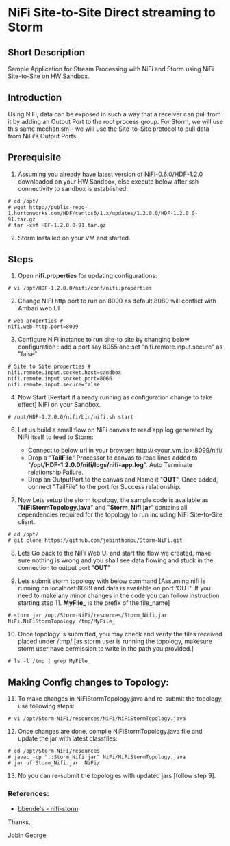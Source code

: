 # NiFi Site-to-Site Direct streaming to Storm 


## Short Description

Sample Application for Stream Processing with NiFi and Storm using NiFi Site-to-Site on HW Sandbox.

## Introduction

Using NiFi, data can be exposed in such a way that a receiver can pull from it by adding an Output Port to the root process group. 
For Storm, we will use this same mechanism - we will use the Site-to-Site protocol to pull data from NiFi's Output Ports.

## Prerequisite

1) Assuming you already have latest version of NiFi-0.6.0/HDF-1.2.0 downloaded on your HW Sandbox, else execute below after ssh connectivity to sandbox is established:

```
# cd /opt/
# wget http://public-repo-1.hortonworks.com/HDF/centos6/1.x/updates/1.2.0.0/HDF-1.2.0.0-91.tar.gz
# tar -xvf HDF-1.2.0.0-91.tar.gz
```
2) Storm Installed on your VM and started.

## Steps

1) Open **nifi.properties** for updating configurations:

```
# vi /opt/HDF-1.2.0.0/nifi/conf/nifi.properties
```

2) Change NIFI http port to run on 8090 as default 8080 will conflict with Ambari web UI

```
# web properties #
nifi.web.http.port=8099
```

3) Configure NiFi instance to run site-to site by changing below configuration : add a port say 8055 and set "nifi.remote.input.secure" as "false"

```
# Site to Site properties #
nifi.remote.input.socket.host=sandbox
nifi.remote.input.socket.port=8066
nifi.remote.input.secure=false
```

4) Now Start [Restart if already running as configuration change to take effect] NiFi on your Sandbox.

```
# /opt/HDF-1.2.0.0/nifi/bin/nifi.sh start
```

6) Let us build a small flow on NiFi canvas to read app log generated by NiFi itself to feed to Storm:
	* Connect to below url in your browser: http://<your_vm_ip>:8099/nifi/
	* Drop a  "**TailFile**" Processor to canvas to read lines added to "**/opt/HDF-1.2.0.0/nifi/logs/nifi-app.log**". Auto Terminate relationship Failure. 
	* Drop an OutputPort to the canvas and Name it "**OUT**", Once added, connect "TailFile" to the port for Success relationship.

7) Now Lets setup the storm topology, the sample code is available as "**NiFiStormTopology.java**" and "**Storm_Nifi.jar**" contains all dependencies required for the topology to run including NiFi Site-to-Site client.

```
# cd /opt/
# git clone https://github.com/jobinthompu/Storm-NiFi.git
```

8) Lets Go back to the NiFi Web UI and start the flow we created, make sure nothing is wrong and you shall see data flowing and stuck in the connection to output port "**OUT**"

9) Lets submit storm topology with below command [Assuming nifi is running on localhost:8099 and data is available on port 'OUT'. If you need to make any minor changes in the code  you can follow instruction starting step 11. **MyFile_** is the prefix of the file_name]

```
# storm jar /opt/Storm-NiFi/resources/Storm_Nifi.jar NiFi.NiFiStormTopology /tmp/MyFile_
```

10) Once topology is submitted, you may check and verify the files received placed under /tmp/ [as storm user is running the topology, makesure storm user have permission to write in the path you provided.]

```
# ls -l /tmp | grep MyFile_
```

## Making Config changes to Topology:

11) To make changes in NiFiStormTopology.java and re-submit the topology, use following steps:

```
# vi /opt/Storm-NiFi/resources/NiFi/NiFiStormTopology.java
```
12) Once changes are done, compile NiFiStormTopology.java file and update the jar with latest classfiles:

```
# cd /opt/Storm-NiFi/resources
# javac -cp ".:Storm_Nifi.jar" NiFi/NiFiStormTopology.java
# jar uf Storm_Nifi.jar  NiFi/
```

13) No you can re-submit the topologies with updated jars [follow step 9].


### References:

* [ bbende's - nifi-storm](https://github.com/apache/nifi/tree/master/nifi-external/nifi-storm-spout/src/main/java/org/apache/nifi/storm)

Thanks,

Jobin George
